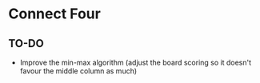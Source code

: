 # Connect Four

## TO-DO

* Improve the min-max algorithm (adjust the board scoring so it doesn't favour the middle column as much)